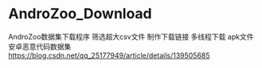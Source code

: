 # AndroZoo_Download
AndroZoo数据集下载程序 筛选超大csv文件 制作下载链接 多线程下载 apk文件 安卓恶意代码数据集
https://blog.csdn.net/qq_25177949/article/details/139505685
